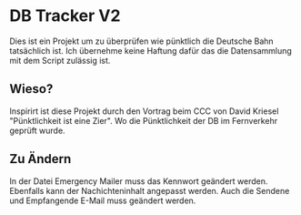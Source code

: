 # DB Tracker V2

Dies ist ein Projekt um zu überprüfen wie pünktlich die Deutsche Bahn tatsächlich ist.
Ich übernehme keine Haftung dafür das die Datensammlung mit dem Script zulässig ist.

## Wieso?

Inspirirt ist diese Projekt durch den Vortrag beim CCC von David Kriesel "Pünktlichkeit ist eine Zier".
Wo die Pünktlichkeit der DB im Fernverkehr geprüft wurde.

## Zu Ändern
In der Datei Emergency Mailer muss das Kennwort geändert werden. Ebenfalls kann der Nachichteninhalt angepasst werden. Auch die Sendene und Empfangende E-Mail muss geändert werden.